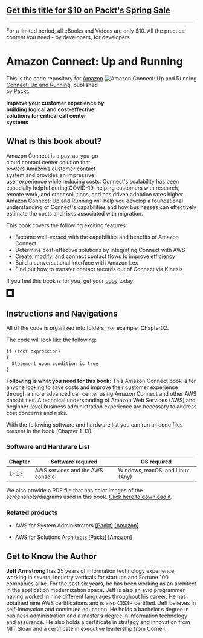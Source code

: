 ## [Get this title for $10 on Packt's Spring Sale](https://www.packt.com/B16857?utm_source=github&utm_medium=packt-github-repo&utm_campaign=spring_10_dollar_2022)
-----
For a limited period, all eBooks and Videos are only $10. All the practical content you need \- by developers, for developers

# Amazon Connect: Up and Running

<a href="https://www.packtpub.com/product/amazon-connect-up-and-running/9781800563834?utm_source=github&utm_medium=repository&utm_campaign=9781800563834"><img src="https://static.packt-cdn.com/products/9781800563834/cover/smaller" alt="Amazon Connect: Up and Running" height="256px" align="right"></a>

This is the code repository for [Amazon Connect: Up and Running](https://www.packtpub.com/product/amazon-connect-up-and-running/9781800563834?utm_source=github&utm_medium=repository&utm_campaign=9781800563834), published by Packt.

**Improve your customer experience by building logical and cost-effective solutions for critical call center systems**

## What is this book about?
Amazon Connect is a pay-as-you-go cloud contact center solution that powers Amazon’s customer contact system and provides an impressive user experience while reducing costs. Connect's scalability has been especially helpful during COVID-19, helping customers with research, remote work, and other solutions, and has driven adoption rates higher. Amazon Connect: Up and Running will help you develop a foundational understanding of Connect's capabilities and how businesses can effectively estimate the costs and risks associated with migration.

This book covers the following exciting features: 
* Become well-versed with the capabilities and benefits of Amazon Connect
* Determine cost-effective solutions by integrating Connect with AWS
* Create, modify, and connect contact flows to improve efficiency
* Build a conversational interface with Amazon Lex
* Find out how to transfer contact records out of Connect via Kinesis

If you feel this book is for you, get your [copy](https://www.amazon.com/dp/1800563833) today!

<a href="https://www.packtpub.com/?utm_source=github&utm_medium=banner&utm_campaign=GitHubBanner"><img src="https://raw.githubusercontent.com/PacktPublishing/GitHub/master/GitHub.png" alt="https://www.packtpub.com/" border="5" /></a>

## Instructions and Navigations
All of the code is organized into folders. For example, Chapter02.

The code will look like the following:
```
if (test expression)
{
  Statement upon condition is true
}
```

**Following is what you need for this book:**
This Amazon Connect book is for anyone looking to save costs and improve their customer experience through a more advanced call center using Amazon Connect and other AWS capabilities. A technical understanding of Amazon Web Services (AWS) and beginner-level business administration experience are necessary to address cost concerns and risks.

With the following software and hardware list you can run all code files present in the book (Chapter 1-13).

### Software and Hardware List

| Chapter  | Software required                   | OS required                        |
| -------- | ------------------------------------| -----------------------------------|
| 1-13     | AWS services and the AWS console    | Windows, macOS, and Linux (Any)    |



We also provide a PDF file that has color images of the screenshots/diagrams used in this book. [Click here to download it](http://www.packtpub.com/sites/default/files/downloads/9781800563834_ColorImages.pdf).

### Related products 
* AWS for System Administrators [[Packt]](https://www.packtpub.com/product/aws-for-system-administrators/9781800201538?utm_source=github&utm_medium=repository&utm_campaign=9781800201538) [[Amazon]](https://www.amazon.com/dp/1800201532)

* AWS for Solutions Architects [[Packt]](https://www.packtpub.com/product/aws-for-solutions-architects/9781789539233?utm_source=github&utm_medium=repository&utm_campaign=9781789539233) [[Amazon]](https://www.amazon.com/dp/1789539234)

## Get to Know the Author
**Jeff Armstrong** has 25 years of information technology experience, working in several industry verticals for startups and Fortune 100 companies alike.
For the past six years, he has been working as an architect in the application modernization space. Jeff is also an avid programmer, having worked in nine different languages throughout his career. He has obtained nine AWS certifications and is also CISSP certified.
Jeff believes in self-innovation and continued education. He holds a bachelor’s degree in business administration and a master’s degree in information technology and assurance. He also holds a certificate in strategy and innovation from MIT Sloan and a certificate in executive leadership from Cornell.



